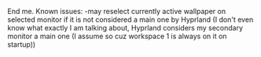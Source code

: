 End me.
Known issues:
-may reselect currently active wallpaper on selected monitor if it is not considered a main one by Hyprland (I don't even know what exactly I am talking about, Hyprland considers my secondary monitor a main one (I assume so cuz workspace 1 is always on it on startup))
